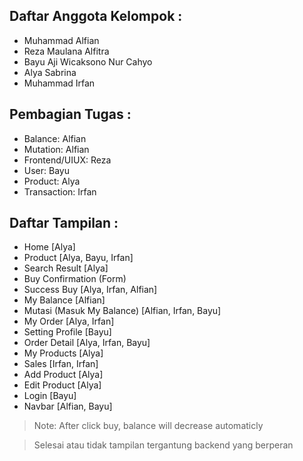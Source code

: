 ## Daftar Anggota Kelompok : 
- Muhammad Alfian
- Reza Maulana Alfitra
- Bayu Aji Wicaksono Nur Cahyo
- Alya Sabrina
- Muhammad Irfan 

## Pembagian Tugas : 
- Balance: Alfian
- Mutation: Alfian
- Frontend/UIUX: Reza
- User: Bayu
- Product: Alya
- Transaction: Irfan 

## Daftar Tampilan : 
- Home [Alya]
- Product [Alya, Bayu, Irfan]
- Search Result [Alya]
- Buy Confirmation (Form)
- Success Buy [Alya, Irfan, Alfian]
- My Balance [Alfian]
- Mutasi (Masuk My Balance) [Alfian, Irfan, Bayu]
- My Order [Alya, Irfan]
- Setting Profile [Bayu]
- Order Detail [Alya, Irfan, Bayu]
- My Products [Alya]
- Sales [Irfan, Irfan]
- Add Product [Alya]
- Edit Product [Alya]
- Login [Bayu]
- Navbar [Alfian, Bayu]

> Note: After click buy, balance will decrease automaticly

> Selesai atau tidak tampilan tergantung backend yang berperan